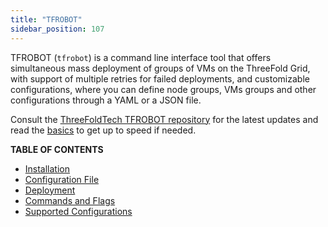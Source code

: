 ```yaml
---
title: "TFROBOT"
sidebar_position: 107
---
```



TFROBOT (`tfrobot`) is a command line interface tool that offers simultaneous mass deployment of groups of VMs on the ThreeFold Grid, with support of multiple retries for failed deployments, and customizable configurations, where you can define node groups, VMs groups and other configurations through a YAML or a JSON file.  

Consult the [ThreeFoldTech TFROBOT repository](https://github.com/threefoldtech/tfgrid-sdk-go/tree/development/tfrobot) for the latest updates and read the [basics](../../system_administrators/tfgrid3_getstarted/tfgrid3_getstarted.md) to get up to speed if needed.

**TABLE OF CONTENTS**

- [Installation](./tfrobot_installation)
- [Configuration File](./tfrobot_config)
- [Deployment](./tfrobot_deploy)
- [Commands and Flags](./tfrobot_commands_flags)
- [Supported Configurations](./tfrobot_configurations)